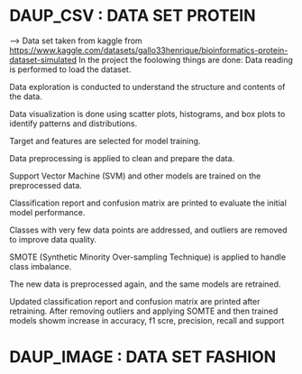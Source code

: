 # DAUP_CSV : DATA SET PROTEIN
--> Data set taken from kaggle from https://www.kaggle.com/datasets/gallo33henrique/bioinformatics-protein-dataset-simulated 
In the project the foolowing things are done:
Data reading is performed to load the dataset.

Data exploration is conducted to understand the structure and contents of the data.

Data visualization is done using scatter plots, histograms, and box plots to identify patterns and distributions.

Target and features are selected for model training.

Data preprocessing is applied to clean and prepare the data.

Support Vector Machine (SVM) and other models are trained on the preprocessed data.

Classification report and confusion matrix are printed to evaluate the initial model performance.

Classes with very few data points are addressed, and outliers are removed to improve data quality.

SMOTE (Synthetic Minority Over-sampling Technique) is applied to handle class imbalance.

The new data is preprocessed again, and the same models are retrained.

Updated classification report and confusion matrix are printed after retraining.
After removing outliers and applying SOMTE and then trained models showm increase in accuracy, f1 scre, precision, recall and support

# DAUP_IMAGE : DATA SET FASHION
